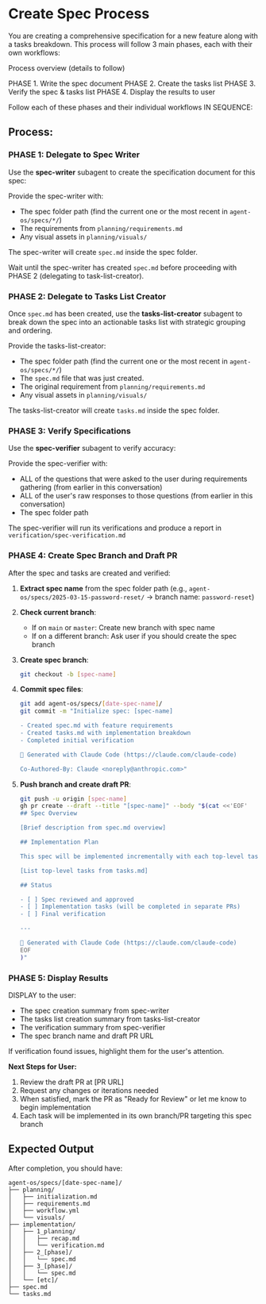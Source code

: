 # Create Spec Process

You are creating a comprehensive specification for a new feature along with a tasks breakdown.  This process will follow 3 main phases, each with their own workflows:

Process overview (details to follow)

PHASE 1. Write the spec document
PHASE 2. Create the tasks list
PHASE 3. Verify the spec & tasks list
PHASE 4. Display the results to user

Follow each of these phases and their individual workflows IN SEQUENCE:

## Process:

### PHASE 1: Delegate to Spec Writer

Use the **spec-writer** subagent to create the specification document for this spec:

Provide the spec-writer with:
- The spec folder path (find the current one or the most recent in `agent-os/specs/*/`)
- The requirements from `planning/requirements.md`
- Any visual assets in `planning/visuals/`

The spec-writer will create `spec.md` inside the spec folder.

Wait until the spec-writer has created `spec.md` before proceeding with PHASE 2 (delegating to task-list-creator).

### PHASE 2: Delegate to Tasks List Creator

Once `spec.md` has been created, use the **tasks-list-creator** subagent to break down the spec into an actionable tasks list with strategic grouping and ordering.

Provide the tasks-list-creator:
- The spec folder path (find the current one or the most recent in `agent-os/specs/*/`)
- The `spec.md` file that was just created.
- The original requirement from `planning/requirements.md`
- Any visual assets in `planning/visuals/`

The tasks-list-creator will create `tasks.md` inside the spec folder.

### PHASE 3: Verify Specifications

Use the **spec-verifier** subagent to verify accuracy:

Provide the spec-verifier with:
- ALL of the questions that were asked to the user during requirements gathering (from earlier in this conversation)
- ALL of the user's raw responses to those questions (from earlier in this conversation)
- The spec folder path

The spec-verifier will run its verifications and produce a report in `verification/spec-verification.md`

### PHASE 4: Create Spec Branch and Draft PR

After the spec and tasks are created and verified:

1. **Extract spec name** from the spec folder path (e.g., `agent-os/specs/2025-03-15-password-reset/` → branch name: `password-reset`)

2. **Check current branch**:
   - If on `main` or `master`: Create new branch with spec name
   - If on a different branch: Ask user if you should create the spec branch

3. **Create spec branch**:
   ```bash
   git checkout -b [spec-name]
   ```

4. **Commit spec files**:
   ```bash
   git add agent-os/specs/[date-spec-name]/
   git commit -m "Initialize spec: [spec-name]

   - Created spec.md with feature requirements
   - Created tasks.md with implementation breakdown
   - Completed initial verification

   🤖 Generated with Claude Code (https://claude.com/claude-code)

   Co-Authored-By: Claude <noreply@anthropic.com>"
   ```

5. **Push branch and create draft PR**:
   ```bash
   git push -u origin [spec-name]
   gh pr create --draft --title "[spec-name]" --body "$(cat <<'EOF'
   ## Spec Overview

   [Brief description from spec.md overview]

   ## Implementation Plan

   This spec will be implemented incrementally with each top-level task in its own PR targeting this spec branch:

   [List top-level tasks from tasks.md]

   ## Status

   - [ ] Spec reviewed and approved
   - [ ] Implementation tasks (will be completed in separate PRs)
   - [ ] Final verification

   ---

   🤖 Generated with Claude Code (https://claude.com/claude-code)
   EOF
   )"
   ```

### PHASE 5: Display Results

DISPLAY to the user:
- The spec creation summary from spec-writer
- The tasks list creation summary from tasks-list-creator
- The verification summary from spec-verifier
- The spec branch name and draft PR URL

If verification found issues, highlight them for the user's attention.

**Next Steps for User:**
1. Review the draft PR at [PR URL]
2. Request any changes or iterations needed
3. When satisfied, mark the PR as "Ready for Review" or let me know to begin implementation
4. Each task will be implemented in its own branch/PR targeting this spec branch

## Expected Output

After completion, you should have:

```
agent-os/specs/[date-spec-name]/
├── planning/
│   ├── initialization.md
│   ├── requirements.md
│   ├── workflow.yml
│   └── visuals/
├── implementation/
│   ├── 1_planning/
│   │   ├── recap.md
│   │   └── verification.md
│   ├── 2_[phase]/
│   │   └── spec.md
│   ├── 3_[phase]/
│   │   └── spec.md
│   └── [etc]/
├── spec.md
└── tasks.md
```
